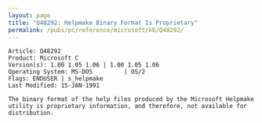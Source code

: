 ```yaml
---
layout: page
title: "Q48292: Helpmake Binary Format Is Proprietary"
permalink: /pubs/pc/reference/microsoft/kb/Q48292/
---
```


	Article: Q48292
	Product: Microsoft C
	Version(s): 1.00 1.05 1.06 | 1.00 1.05 1.06
	Operating System: MS-DOS         | OS/2
	Flags: ENDUSER | s_helpmake
	Last Modified: 15-JAN-1991
	
	The binary format of the help files produced by the Microsoft Helpmake
	utility is proprietary information, and therefore, not available for
	distribution.
